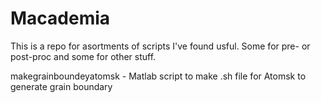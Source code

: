 # Macademia

This is a repo for asortments of scripts I've found usful. Some for pre- or post-proc and some for other stuff.

makegrainboundeyatomsk - Matlab script to make .sh file for Atomsk to generate grain boundary
